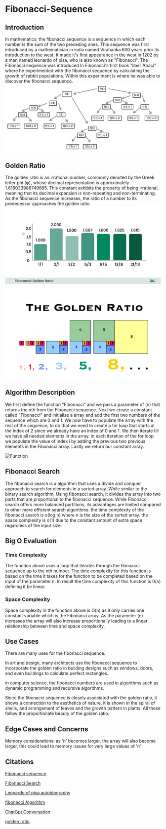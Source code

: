 # Fibonacci-Sequence

## Introduction

In mathematics, the fibonacci sequence is a sequence in which each number is the sum of the two preceding ones. This sequence was first introduced by a mathematician in india named Virahanka 600 years prior its introduction to the west. It made it's first appearance in the west in 1202 by a man named leonardo of pisa, who is also known as "Fibonacci". The Fibonacci sequence was introduced In Fibonacci's first book "liber Abaci" where he experimented with the fibonacci sequence by calculating the growth of rabbit populations. Within this experiment is where he was able to discover the fibonacci sequence. 
 ![Alt text](<Fibonacci sequence.png>)

## Golden Ratio
The golden ratio is an irrational number, commonly denoted by the Greek letter phi (φ), whose decimal representation is approximately 1.618033988749895. This constant exhibits the property of being irrational, meaning that its decimal expansion is non-repeating and non-terminating. As the fibonacci sequence increases, the ratio of a number to its predecessor approaches the golden ratio.
![Alt text](Fibonacci-Golden-Ratio.png)

![The Golden Ratio](1_9J2Wf2sapv9XeYtjQzPwVA.gif)
## Algorithm Description
We first define the function "Fibonacci" and we pass a parameter of (n) that returns the nth from the Fibonacci sequence. Next we create a constant called "Fibonacci" and initialize a array and add the first two numbers of the sequence which are 0 and 1. We now have to populate the array with the rest of the sequence, to do that we need to create a for loop that starts at the index of 2 since we already have an index of 0 and 1. We then iterate till we have all needed elements in the array. in each iteration of the for loop we populate the value of index i by adding the previous two previous elements in the Fibonacci array. Lastly we return our constant array.

![Function](<Screenshot 2024-01-20 at 2.41.43 AM.png>)
## Fibonacci Search
The fibonacci search is a algorithm that uses a divide and conquer approach to search for elements in a sorted array. While similar to the binary search algorithm, Using fibonacci search, it divides the array into two parts that are proportional to the fibonacci sequence.
While Fibonacci search offers more balanced partitions, its advantages are limited compared to other more efficient search algorithms. the time complexity of the fibonacci search is o(log n) where n is the size of the sorted array. the space complexity is o(1) due to the constant amount of extra space regardless of the input size.


## Big O Evaluation

### Time Complexity
The function above uses a loop that iterates through the fibonacci sequence up to the nth number. The time complexity for this function is based on the time it takes for the function to be completed based on the input of the parameter n. In result the time complexity of this function is 0(n) defining it be linear.


### Space Complexity
Space complexity in the function above is O(n) as it only carries one constant variable which is the Fibonacci array. As the parameter (n) increases the array will also increase proportionally leading to a linear relationship between time and space complexity.

## Use Cases
There are many uses for the fibonacci sequence.

In art and design, many architects use the fibonacci sequence to incorporate the golden ratio in building designs such as windows, doors, and even buildings to calculate perfect rectangles.

in computer science, the fibonacci numbers are used in algorithms such as dynamic programming and recursive algorithms.

Since the fibonacci sequence is closely associated with the golden ratio, it shows a connection to the aesthetics of nature. it is shown in the spiral of shells, and arrangement of leaves and the growth pattern in plants. All these follow the proportionate beauty of the golden ratio. 





## Edge Cases and Concerns

Memory considerations: as 'n' becomes larger, the array will also become larger, this could lead to memory issues for very large values of 'n'


## Citations

[Fibonacci sequence](https://en.wikipedia.org/wiki/Fibonacci_sequence)

[Fibonacci Search](https://stackabuse.com/bytes/fibonacci-search-in-javascript/)

[Leonardo of pisa autobiography](https://en.wikipedia.org/wiki/Fibonacci)

[fibonacci Algorithm](https://medium.com/developers-writing/fibonacci-sequence-algorithm-in-javascript-b253dc7e320e)

[ChatGpt Conversation](https://chat.openai.com/share/865930e6-f787-4890-9cfb-755b08209782)

[golden ratio](https://www.geeksforgeeks.org/fibonacci-series/)